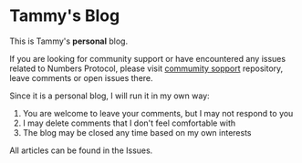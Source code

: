 # Tammy's Blog

This is Tammy's **personal** blog. 

If you are looking for community support or have encountered any issues related to Numbers Protocol, please visit [commumity sopport](https://github.com/numbersprotocol/community-support) repository, leave comments or open issues there.

Since it is a personal blog, I will run it in my own way:

1. You are welcome to leave your comments, but I may not respond to you
2. I may delete comments that I don't feel comfortable with 
3. The blog may be closed any time based on my own interests

All articles can be found in the Issues.
